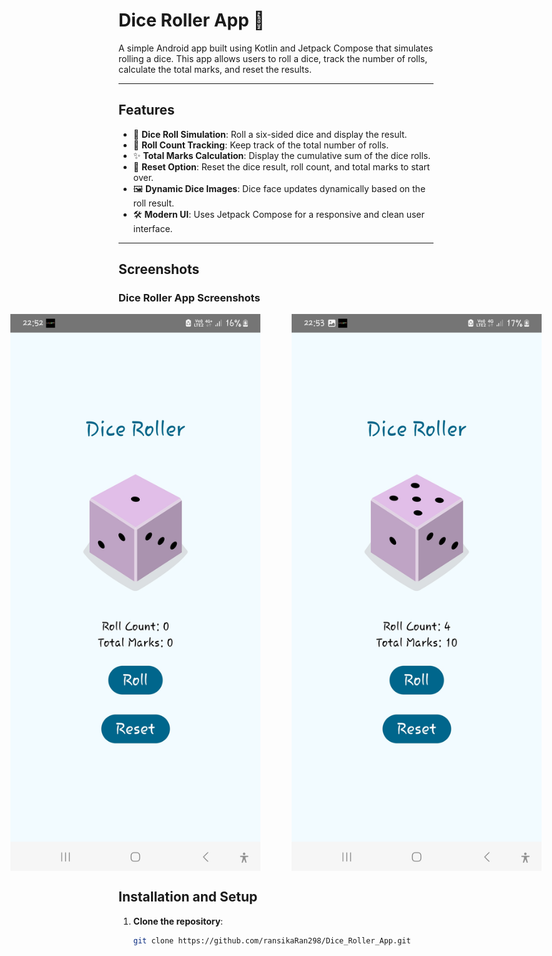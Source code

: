 # Dice Roller App 🎲

A simple Android app built using Kotlin and Jetpack Compose that simulates rolling a dice. This app allows users to roll a dice, track the number of rolls, calculate the total marks, and reset the results.

---

## Features

- 🎲 **Dice Roll Simulation**: Roll a six-sided dice and display the result.
- 🔢 **Roll Count Tracking**: Keep track of the total number of rolls.
- ✨ **Total Marks Calculation**: Display the cumulative sum of the dice rolls.
- 🔄 **Reset Option**: Reset the dice result, roll count, and total marks to start over.
- 🖼️ **Dynamic Dice Images**: Dice face updates dynamically based on the roll result.
- 🛠️ **Modern UI**: Uses Jetpack Compose for a responsive and clean user interface.

---

## Screenshots

### Dice Roller App Screenshots

<div style="display: flex; justify-content: center; gap: 50px;">
    <img src="screenshots/Dice_Roller.jpg" width="400" />
    <img src="screenshots/After_Rolling.jpg" width="400" />
</div>


## Installation and Setup

1. **Clone the repository**:
   ```bash
   git clone https://github.com/ransikaRan298/Dice_Roller_App.git
